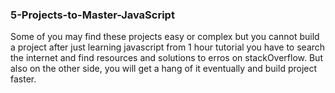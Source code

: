 ### 5-Projects-to-Master-JavaScript

Some of you may find these projects easy or complex but you cannot build a project after just learning javascript from 1 hour tutorial you have to search the internet and find resources and solutions to erros on stackOverflow.
But also on the other side, you will get a hang of it eventually and build project faster.
